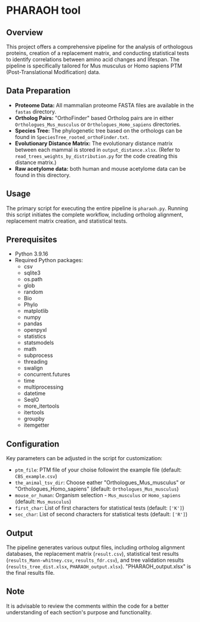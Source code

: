 # PHARAOH tool

## Overview
This project offers a comprehensive pipeline for the analysis of orthologous proteins, creation of a replacement matrix, and conducting statistical tests to identify correlations between amino acid changes and lifespan. The pipeline is specifically tailored for Mus musculus or Homo sapiens PTM (Post-Translational Modification) data.

## Data Preparation
- **Proteome Data:** All mammalian proteome FASTA files are available in the `fastas` directory.
- **Ortholog Pairs:** "OrthoFinder" based Ortholog pairs are in either `Orthologues_Mus_musculus` or `Orthologues_Homo_sapiens` directories.
- **Species Tree:** The phylogenetic tree based on the orthologs can be found in `SpeciesTree_rooted_orthoFinder.txt`.
- **Evolutionary Distance Matrix:** The evolutionary distance matrix between each mammal is stored in `output_distance.xlsx`. (Refer to `read_trees_weights_by_distribution.py` for the code creating this distance matrix.)
- **Raw acetylome data:** both human and mouse acetylome data can be found in this directory.


## Usage
The primary script for executing the entire pipeline is `pharaoh.py`. Running this script initiates the complete workflow, including ortholog alignment, replacement matrix creation, and statistical tests.

## Prerequisites
- Python 3.9.16
- Required Python packages:
  - csv
  - sqlite3
  - os.path
  - glob
  - random
  - Bio
  - Phylo
  - matplotlib
  - numpy
  - pandas
  - openpyxl
  - statistics
  - statsmodels
  - math
  - subprocess
  - threading
  - swalign
  - concurrent.futures
  - time
  - multiprocessing
  - datetime
  - SeqIO
  - more_itertools
  - itertools
  - groupby
  - itemgetter
 
## Configuration
Key parameters can be adjusted in the script for customization:
- `ptm_file`: PTM file of your choise followint the example file (default: `CBS_example.csv`)
- `the_animal_tsv_dir`: Choose eather "Orthologues_Mus_musculus" or "Orthologues_Homo_sapiens"  (default: `Orthologues_Mus_musculus`)
- `mouse_or_human`: Organism selection - `Mus_musculus` or `Homo_sapiens` (default: `Mus_musculus`)
- `first_char`: List of first characters for statistical tests (default: `['K']`)
- `sec_char`: List of second characters for statistical tests (default: `['R']`)

## Output
The pipeline generates various output files, including ortholog alignment databases, the replacement matrix (`result.csv`), statistical test results (`results_Mann-whitney.csv`, `results_fdr.csv`), and tree validation results (`results_tree_dist.xlsx`, `PHARAOH_output.xlsx`). 
"PHARAOH_output.xlsx" is the final results file.

## Note
It is advisable to review the comments within the code for a better understanding of each section's purpose and functionality.



